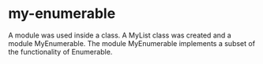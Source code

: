 # my-enumerable
A module was used inside a class. A MyList class was created and a module MyEnumerable. The module MyEnumerable implements a subset of the functionality of Enumerable.
